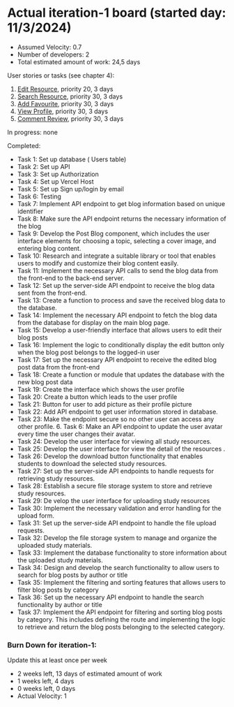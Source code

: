 # Actual iteration-1 board (started day: 11/3/2024)

- Assumed Velocity: 0.7
- Number of developers: 2
- Total estimated amount of work: 24,5 days

User stories or tasks (see chapter 4):

1. [Edit Resource](./user_stories/EditResource.md), priority 20, 3 days
2. [Search Resource](./user_stories/SearchResource.md), priority 30, 3 days
3. [Add Favourite](./user_stories/AddFavourite.md), priority 30, 3 days
4. [View Profile](./user_stories/ViewProfile.md), priority 30, 3 days
5. [Comment Review](./user_stories/CommentReview.md), priority 30, 3 days

In progress:
none

Completed:

- Task 1: Set up database ( Users table)
- Task 2: Set up API
- Task 3: Set up Authorization
- Task 4: Set up Vercel Host
- Task 5: Set up Sign up/login by email
- Task 6: Testing
- Task 7: Implement API endpoint to get blog information based on unique identifier
- Task 8: Make sure the API endpoint returns the necessary information of the blog
- Task 9: Develop the Post Blog component, which includes the user interface elements for choosing a topic, selecting a cover image, and entering blog content.
- Task 10: Research and integrate a suitable library or tool that enables users to modify and customize their blog content easily.
- Task 11: Implement the necessary API calls to send the blog data from the front-end to the back-end server.
- Task 12: Set up the server-side API endpoint to receive the blog data sent from the front-end.
- Task 13: Create a function to process and save the received blog data to the database.
- Task 14: Implement the necessary API endpoint to fetch the blog data from the database for display on the main blog page.
- Task 15: Develop a user-friendly interface that allows users to edit their blog posts
- Task 16: Implement the logic to conditionally display the edit button only when the blog post belongs to the logged-in user
- Task 17: Set up the necessary API endpoint to receive the edited blog post data from the front-end
- Task 18: Create a function or module that updates the database with the new blog post data
- Task 19: Create the interface which shows the user profile
- Task 20: Create a button which leads to the user profile
- Task 21: Button for user to add picture as their profile picture
- Task 22: Add API endpoint to get user information stored in database.
- Task 23: Make the endpoint secure so no other user can access any other profile. 6. Task 6: Make an API endpoint to update the user avatar every time the user changes their avatar.
- Task 24: Develop the user interface for viewing all study resources.
- Task 25: Develop the user interface for view the detail of the resources .
- Task 26: Develop the download button functionality that enables students to download the selected study resources.
- Task 27: Set up the server-side API endpoints to handle requests for retrieving study resources.
- Task 28: Establish a secure file storage system to store and retrieve study resources.
- Task 29: De velop the user interface for uploading study resources
- Task 30: Implement the necessary validation and error handling for the upload form.
- Task 31: Set up the server-side API endpoint to handle the file upload requests.
- Task 32: Develop the file storage system to manage and organize the uploaded study materials.
- Task 33: Implement the database functionality to store information about the uploaded study materials.
- Task 34: Design and develop the search functionality to allow users to search for blog posts by author or title
- Task 35: Implement the filtering and sorting features that allows users to filter blog posts by category
- Task 36: Set up the necessary API endpoint to handle the search functionality by author or title
- Task 37: Implement the API endpoint for filtering and sorting blog posts by category. This includes defining the route and implementing the logic to retrieve and return the blog posts belonging to the selected category.

### Burn Down for iteration-1:

Update this at least once per week

- 2 weeks left, 13 days of estimated amount of work
- 1 weeks left, 4 days
- 0 weeks left, 0 days
- Actual Velocity: 1